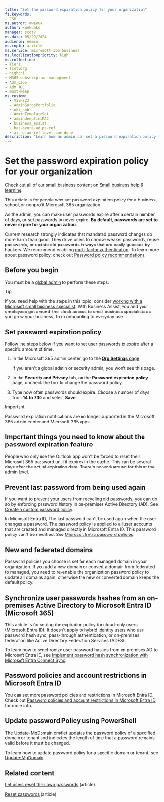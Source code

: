 ```yaml
---
title: "Set the password expiration policy for your organization"
f1.keywords:
- CSH
ms.author: kwekua
author: kwekuako
manager: scotv
ms.date: 05/29/2024
audience: Admin
ms.topic: article
ms.service: microsoft-365-business
ms.localizationpriority: high
ms.collection: 
- Tier1
- scotvorg
- highpri
- M365-subscription-management
- Adm_O365
- Adm_TOC
- must-keep
ms.custom:
  - VSBFY23
  - AdminSurgePortfolio
  - okr_smb
  - AdminTemplateSet
  - admindeeplinkMAC
  - business_assist
  - has-azure-ad-ps-ref
  - azure-ad-ref-level-one-done
description: "Learn how an admin can set a password expiration policy for your business, school, or nonprofit in Microsoft 365 admin center."
---
```


# Set the password expiration policy for your organization

Check out all of our small business content on [Small business help & learning](https://go.microsoft.com/fwlink/?linkid=2224585).

This article is for people who set password expiration policy for a business, school, or nonprofit Microsoft 365 organization.

As the admin, you can make user passwords expire after a certain number of days, or set passwords to never expire. **By default, passwords are set to never expire for your organization**.

Current research strongly indicates that mandated password changes do more harm than good. They drive users to choose weaker passwords, reuse passwords, or update old passwords in ways that are easily guessed by hackers. We recommend enabling [multi-factor authentication](../security-and-compliance/set-up-multi-factor-authentication.md). To learn more about password policy, check out [Password policy recommendations](../misc/password-policy-recommendations.md).

## Before you begin

You must be a [global admin](../add-users/about-admin-roles.md) to perform these steps.

> [!TIP]
> If you need help with the steps in this topic, consider [working with a Microsoft small business specialist](https://go.microsoft.com/fwlink/?linkid=2186871). With Business Assist, you and your employees get around-the-clock access to small business specialists as you grow your business, from onboarding to everyday use.

## Set password expiration policy

Follow the steps below if you want to set user passwords to expire after a specific amount of time.

1. In the Microsoft 365 admin center, go to the <a href="https://go.microsoft.com/fwlink/p/?linkid=2072756" target="_blank">**Org Settings** page</a>.

    If you aren't a global admin or security admin, you won't see this page.
  
2. In the **Security and Privacy** tab, on the **Password expiration policy** page, uncheck the box to change the password policy.

3. Type how often passwords should expire. Choose a number of days from **14 to 730** and select **Save**.

> [!IMPORTANT]
> Password expiration notifications are no longer supported in the Microsoft 365 admin center and Microsoft 365 apps.
  
## Important things you need to know about the password expiration feature
  
People who only use the Outlook app won't be forced to reset their Microsoft 365 password until it expires in the cache. This can be several days after the actual expiration date. There's no workaround for this at the admin level.

## Prevent last password from being used again

If you want to prevent your users from recycling old passwords, you can do so by enforcing password history in on-premises Active Directory (AD). See [Create a custom password policy](/azure/active-directory-domain-services/password-policy#create-a-custom-password-policy).

In Microsoft Entra ID, The last password can't be used again when the user changes a password. The password policy is applied to all user accounts that are created and managed directly in Microsoft Entra ID. This password policy can't be modified. See [Microsoft Entra password policies](/azure/active-directory/authentication/concept-sspr-policy#password-policies-that-only-apply-to-cloud-user-accounts).

<a name='synchronize-user-passwords-hashes-from-an-on-premises-active-directory-to-azure-ad-microsoft-365'></a>

## New and federated domains

Password policies you choose is set for each managed domain in your organization. If you add a new domain or convert a domain from federated to managed, you need to re-enable the organization password policy to update all domains again, otherwise the new or converted domain keeps the default policy.

## Synchronize user passwords hashes from an on-premises Active Directory to Microsoft Entra ID (Microsoft 365)

This article is for setting the expiration policy for cloud-only users (Microsoft Entra ID). It doesn't apply to hybrid identity users who use password hash sync, pass-through authentication, or on-premises federation like Active Directory Federation Services (ADFS).
  
To learn how to synchronize user password hashes from on premises AD to Microsoft Entra ID, see [Implement password hash synchronization with Microsoft Entra Connect Sync](/azure/active-directory/hybrid/how-to-connect-password-hash-synchronization).

<a name='password-policies-and-account-restrictions-in-azure-active-directory'></a>

## Password policies and account restrictions in Microsoft Entra ID

You can set more password policies and restrictions in Microsoft Entra ID. Check out [Password policies and account restrictions in Microsoft Entra ID](/azure/active-directory/authentication/concept-sspr-policy) for more info.

## Update password Policy using PowerShell

The Update-MgDomain cmdlet updates the password policy of a specified domain or tenant and indicates the length of time that a password remains valid before it must be changed.

To learn how to update password policy for a specific domain or tenant, see [Update-MgDomain](/powershell/module/microsoft.graph.identity.directorymanagement/update-mgdomain).

## Related content

[Let users reset their own passwords](../add-users/let-users-reset-passwords.md) (article)

[Reset passwords](../add-users/reset-passwords.md) (article)
